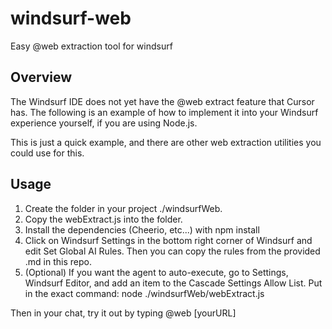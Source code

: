 # windsurf-web
Easy @web extraction tool for windsurf

## Overview

The Windsurf IDE does not yet have the @web extract feature that Cursor has. The following is an example of how to implement it into your Windsurf experience yourself, if you are using Node.js. 

This is just a quick example, and there are other web extraction utilities you could use for this.

## Usage

1. Create the folder in your project ./windsurfWeb.
2. Copy the webExtract.js into the folder.
3. Install the dependencies (Cheerio, etc...) with npm install
4. Click on Windsurf Settings in the bottom right corner of Windsurf and edit Set Global AI Rules. Then you can copy the rules from the provided .md in this repo.
5. (Optional) If you want the agent to auto-execute, go to Settings, Windsurf Editor, and add an item to the Cascade Settings Allow List. Put in the exact command: node ./windsurfWeb/webExtract.js

Then in your chat, try it out by typing @web [yourURL]
